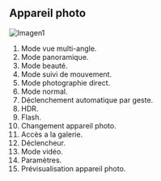 ## Appareil photo

![Imagen1](http://static.energysistem.com/images/manuals/42430/565c21f09aede.jpg)

1.	Mode vue multi-angle.
2.	Mode panoramique.
3.	Mode beauté.
4.	Mode suivi de mouvement.
5.	Mode photographie direct.
6.	Mode normal.
7.	Déclenchement automatique par geste.
8.	HDR.
9.	Flash.
10.	Changement appareil photo.
11.	Accès a la galerie.
12.	Déclencheur.
13.	Mode vidéo.
14.	Paramètres.
15.	Prévisualisation appareil photo.

